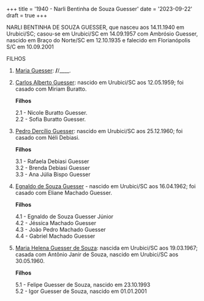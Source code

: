 +++
title = '1940 - Narli Bentinha de Souza Guesser'
date = '2023-09-22'
draft = true
+++

NARLI BENTINHA DE SOUZA GUESSER, que nasceu aos 14.11.1940 em Urubici/SC; casou-se em Urubici/SC em 14.09.1957 com Ambrósio Guesser, nascido em Braço do Norte/SC em 12.10.1935 e  falecido em Florianópolis S/C em 10.09.2001 

FILHOS

1. [Maria Guesser](): __/__/____.

2. [Carlos Alberto Guesser](): nascido em Urubici/SC aos 12.05.1959; foi casado com Miriam Buratto.

	**Filhos**

    2.1 - Nicole Buratto Guesser.  
    2.2 - Sofia Buratto Guesser.  

3. [Pedro Dercílio Guesser](): nascido em Urubici/SC aos 25.12.1960; foi casado com Néli Debiasi.

	**Filhos**

    3.1 - Rafaela Debiasi Guesser  
    3.2 - Brenda Debiasi Guesser  
    3.3 - Ana Júlia Bispo Guesser  

4. [Egnaldo de Souza Guesser]() - nascido em Urubici/SC aos 16.04.1962; foi casado com Eliane Machado Guesser.

	**Filhos**

    4.1 - Egnaldo de Souza Guesser Júnior  
    4.2 - Jéssica Machado Guesser  
    4.3 - João Pedro Machado Guesser  
    4.4 - Gabriel Machado Guesser  

5. [Maria Helena Guesser de Souza](): nascida em Urubici/SC aos 19.03.1967; casada com Antônio Janir de Souza, nascido em Urubici/SC aos 30.05.1960.

	**Filhos**

    5.1 - Felipe Guesser de Souza, nascido em 23.10.1993   
    5.2 - Igor Guesser de Souza, nascido em 01.01.2001   
